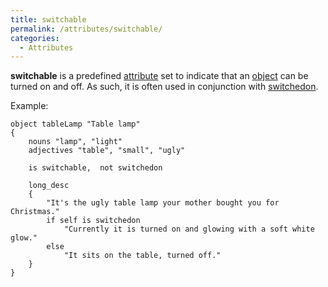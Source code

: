 ```yaml
---
title: switchable
permalink: /attributes/switchable/
categories: 
  - Attributes
---
```


**switchable** is a predefined [attribute](attribute) set to
indicate that an [object](object) can be turned on and off.
As such, it is often used in conjunction with
[switchedon](switchedon).

Example:

    object tableLamp "Table lamp"
    {
        nouns "lamp", "light"
        adjectives "table", "small", "ugly"

        is switchable,  not switchedon

        long_desc
        {
            "It's the ugly table lamp your mother bought you for Christmas."
            if self is switchedon
                "Currently it is turned on and glowing with a soft white glow."
            else
                "It sits on the table, turned off."
        }
    }
